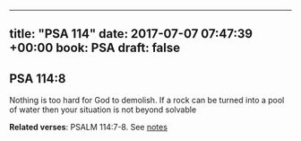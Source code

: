 
---
title: "PSA 114"
date: 2017-07-07 07:47:39 +00:00
book: PSA
draft: false
---

## PSA 114:8

Nothing is too hard for God to demolish. If a rock can be turned into a pool of water then your situation is not beyond solvable

**Related verses**: PSALM 114:7-8. See [notes](https://my.bible.com/notes/2673933056176022387)

